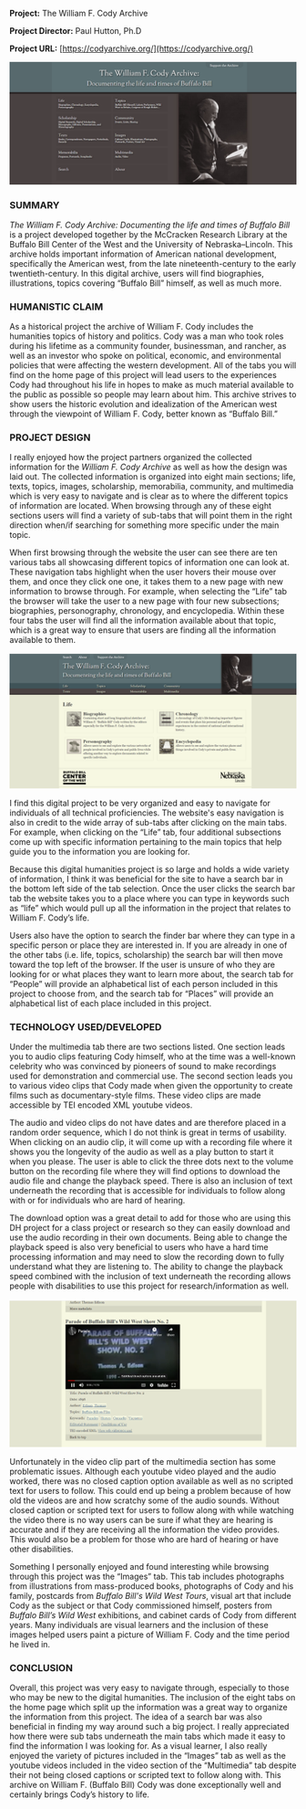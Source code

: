 **Project:** The William F. Cody Archive 

**Project Director:** Paul Hutton, Ph.D

 **Project URL:** [https://codyarchive.org/](https://codyarchive.org/)




![Review Blog Home Page](https://github.com/KF-engl350/KF-engl350/blob/6955055677c0324a3e02df985505c0a5401bb5d8/images/Review%20Blog%20Home%20Page.png)



### SUMMARY

_The William F. Cody Archive: Documenting the life and times of Buffalo Bill_ is a project developed together by the McCracken Research Library at the Buffalo Bill Center of the West and the University of Nebraska–Lincoln. This archive holds important information of American national development, specifically the American west, from the late nineteenth-century to the early twentieth-century. In this digital archive, users will find biographies, illustrations, topics covering “Buffalo Bill” himself, as well as much more. 

### HUMANISTIC CLAIM

As a historical project the archive of William F. Cody includes the humanities topics of history and politics. Cody was a man who took roles during his lifetime as a community founder, businessman, and rancher, as well as an investor who spoke on political, economic, and environmental policies that were affecting the western development. All of the tabs you will find on the home page of this project will lead users to the experiences Cody had throughout his life in hopes to make as much material available to the public as possible so people may learn about him. This archive strives to show users the historic evolution and idealization of the American west through the viewpoint of William F. Cody, better known as “Buffalo Bill.”

### PROJECT DESIGN 

I really enjoyed how the project partners organized the collected information for the _William F. Cody Archive_ as well as how the design was laid out. The collected information is organized into eight main sections; life, texts, topics, images, scholarship, memorabilia, community, and multimedia which is very easy to navigate and is clear as to where the different topics of information are located. When browsing through any of these eight sections users will find a variety of sub-tabs that will point them in the right direction when/if searching for something more specific under the main topic. 
 
When first browsing through the website the user can see there are ten various tabs all showcasing different topics of information one can look at. These navigation tabs highlight when the user hovers their mouse over them, and once they click one one, it takes them to a new page with new information to browse through. For example, when selecting the “Life” tab the browser will take the user to a new page with four new subsections; biographies, personography, chronology, and encyclopedia. Within these four tabs the user will find all the information available about that topic, which is a great way to ensure that users are finding all the information available to them. 

![life tab](https://github.com/KF-engl350/KF-engl350/blob/9c19cd191aff74f24f46ef44ed063197ded2bf5c/Images/life%20tab.png)

I find this digital project to be very organized and easy to navigate for individuals of all technical proficiencies. The website's easy navigation is also in credit to the wide array of sub-tabs after clicking on the main tabs. For example, when clicking on the “Life” tab, four additional  subsections come up with specific 
information pertaining to the main topics that help guide you to the information you are looking for.  

Because this digital humanities project is so large and holds a wide variety of information, I think it was beneficial for the site to have a search bar in the bottom left side of the tab selection. Once the user clicks the search bar tab the website takes you to a place where you can type in keywords such as “life” which would pull up all the information in the project that relates to William F. Cody’s life. 

Users also have the option to search the finder bar where they can type in a specific person or place they are interested in. If you are already in one of the other tabs (i.e. life, topics, scholarship) the search bar will then move toward the top left of the browser. If the user is unsure of who they are looking for or what places they want to learn more about, the search tab for “People” will provide an alphabetical list of each person included in this project to choose from, and the search tab for “Places” will provide an alphabetical list of each place included in this project. 

### TECHNOLOGY USED/DEVELOPED

Under the multimedia tab there are two sections listed. One section leads you to audio clips featuring Cody himself, who at the time was a well-known celebrity who was convinced by pioneers of sound to make recordings used for demonstration and commercial use. The second section leads you to various video clips that Cody made when given the opportunity to create films such as documentary-style films. These video clips are made accessible by TEI encoded XML youtube videos. 

The audio and video clips do not have dates and are therefore placed in a random order sequence, which I do not think is great in terms of usability. When clicking on an audio clip, it will come up with a recording file where it shows you the longevity of the audio as well as a play button to start it when you please. The user is able to click the three dots next to the volume button on the recording file where they will find options to download the audio file and change the playback speed. There is also an inclusion of text underneath the recording that is accessible for individuals to follow along with or for individuals who are hard of hearing.

The download option was a great detail to add for those who are using this DH project for a class project or research so they can easily download and use the audio recording in their own documents. Being able to change the playback speed is also very beneficial to users who have a hard time processing information and may need to slow the recording down to fully understand what they are listening to. The ability to change the playback speed combined with the inclusion of text underneath the recording allows people with disabilities to use this project for research/information as well.

![Youtube video with no closed captions](https://github.com/KF-engl350/KF-engl350/blob/9c19cd191aff74f24f46ef44ed063197ded2bf5c/Images/Youtube%20video%20with%20no%20closed%20captions.png)

Unfortunately in the video clip part of the multimedia section has some problematic issues. Although each youtube video played and the audio worked, there was no closed caption option available as well as no scripted text for users to follow. This could end up being a problem because of how old the videos are and how scratchy some of the audio sounds. Without closed caption or scripted text for users to follow along with while watching the video there is no way users can be sure if what they are hearing is accurate and if they are receiving all the information the video provides. This would also be a problem for those who are hard of hearing or have other disabilities. 

Something I personally enjoyed and found interesting while browsing through this project was the “Images” tab. This tab includes photographs from illustrations from mass-produced books, photographs of Cody and his family, postcards from _Buffalo Bill's Wild West Tours_, visual art that include Cody as the subject or that Cody commissioned himself, posters from _Buffalo Bill’s Wild West_ exhibitions, and cabinet cards of Cody from different years. Many individuals are visual learners and the inclusion of these images helped users paint a picture of William F. Cody and the time period he lived in. 

### CONCLUSION

Overall, this project was very easy to navigate through, especially to those who may be new to the digital humanities. The inclusion of the eight tabs on the home page which split up the information was a great way to organize the information from this project. The idea of a search bar was also beneficial in finding my way around such a big project. I really appreciated how there were sub tabs underneath the main tabs which made it easy to find the information I was looking for. As a visual learner, I also really enjoyed the variety of pictures included in the “Images” tab as well as the youtube videos included in the video section of the “Multimedia” tab despite their not being closed captions or scripted text to follow along with. This archive on William F. (Buffalo Bill) Cody was done exceptionally well and certainly brings Cody’s history to life. 
 
 
 
 
 
 
 
 


















